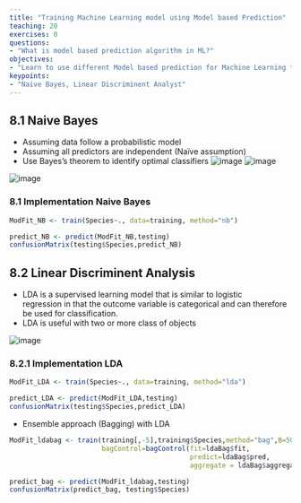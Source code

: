 ```yaml
---
title: "Training Machine Learning model using Model based Prediction"
teaching: 20
exercises: 0
questions:
- "What is model based prediction algorithm in ML?"
objectives:
- "Learn to use different Model based prediction for Machine Learning training"
keypoints:
- "Naive Bayes, Linear Discriminent Analyst"
---
```


## 8.1 Naive Bayes
- Assuming data follow a probabilistic model
- Assuming all predictors are independent (Naïve assumption)
- Use Bayes’s theorem to identify optimal classifiers
![image](https://user-images.githubusercontent.com/43855029/114339414-20b7a900-9b23-11eb-9ae1-39640f50e06c.png)
![image](https://user-images.githubusercontent.com/43855029/114339497-62485400-9b23-11eb-8511-29e1c9077946.png)

![image](https://user-images.githubusercontent.com/43855029/114339516-6f654300-9b23-11eb-838c-aaf600ca922a.png)

### 8.1 Implementation Naive Bayes
```r
ModFit_NB <- train(Species~., data=training, method="nb")

predict_NB <- predict(ModFit_NB,testing)
confusionMatrix(testing$Species,predict_NB)
```

## 8.2 Linear Discriminent Analysis
- LDA is a supervised learning model that is similar to logistic regression in that the outcome variable is categorical and can therefore be used for classification.
- LDA is useful with two or more class of objects

![image](https://user-images.githubusercontent.com/43855029/114339862-3bd6e880-9b24-11eb-9f4f-8f3af989c724.png)


### 8.2.1 Implementation LDA
```r
ModFit_LDA <- train(Species~., data=training, method="lda")

predict_LDA <- predict(ModFit_LDA,testing)
confusionMatrix(testing$Species,predict_LDA)
```

- Ensemble approach (Bagging) with LDA


```r
ModFit_ldabag <- train(training[,-5],training$Species,method="bag",B=500,
                       bagControl=bagControl(fit=ldaBag$fit,
                                             predict=ldaBag$pred,
                                             aggregate = ldaBag$aggregate))

predict_bag <- predict(ModFit_ldabag,testing)
confusionMatrix(predict_bag, testing$Species)
```
